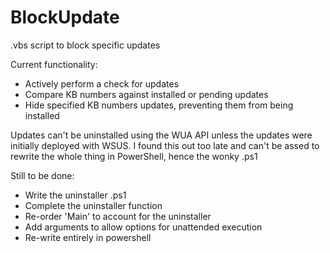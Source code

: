 # BlockUpdate
.vbs script to block specific updates 

Current functionality:
* Actively perform a check for updates
* Compare KB numbers against installed or pending updates
* Hide specified KB numbers updates, preventing them from being installed



Updates can't be uninstalled using the WUA API unless the updates were initially deployed with WSUS.
I found this out too late and can't be assed to rewrite the whole thing in PowerShell, hence the wonky .ps1

Still to be done:
* Write the uninstaller .ps1
* Complete the uninstaller function
* Re-order 'Main' to account for the uninstaller
* Add arguments to allow options for unattended execution
* Re-write entirely in powershell
